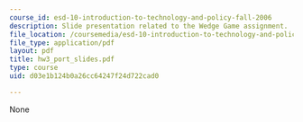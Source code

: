 ```yaml
---
course_id: esd-10-introduction-to-technology-and-policy-fall-2006
description: Slide presentation related to the Wedge Game assignment.
file_location: /coursemedia/esd-10-introduction-to-technology-and-policy-fall-2006/d03e1b124b0a26cc64247f24d722cad0_hw3_port_slides.pdf
file_type: application/pdf
layout: pdf
title: hw3_port_slides.pdf
type: course
uid: d03e1b124b0a26cc64247f24d722cad0

---
```

None